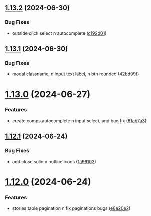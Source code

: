 ## [1.13.2](https://github.com/hattaalfaritzy/hzy-ui/compare/v1.13.1...v1.13.2) (2024-06-30)


### Bug Fixes

* outside click select n autocomplete ([c192d01](https://github.com/hattaalfaritzy/hzy-ui/commit/c192d01a350b96b9be771d548eab9d28d6c12f37))



## [1.13.1](https://github.com/hattaalfaritzy/hzy-ui/compare/v1.13.0...v1.13.1) (2024-06-30)


### Bug Fixes

* modal classname, n input text label, n btn rounded ([42bd99f](https://github.com/hattaalfaritzy/hzy-ui/commit/42bd99f8e0c8a18bc83f02019c0016e4fd37222a))



# [1.13.0](https://github.com/hattaalfaritzy/hzy-ui/compare/v1.12.1...v1.13.0) (2024-06-27)


### Features

* create comps autocomplete n input select, and bug fix ([61ab7a3](https://github.com/hattaalfaritzy/hzy-ui/commit/61ab7a3e271f65e825c4fcc6c5b7bfaa6f61911b))



## [1.12.1](https://github.com/hattaalfaritzy/hzy-ui/compare/v1.12.0...v1.12.1) (2024-06-24)


### Bug Fixes

* add close solid n outline icons ([1a96103](https://github.com/hattaalfaritzy/hzy-ui/commit/1a96103e40f82a245b58c5e23694414140b4d09d))



# [1.12.0](https://github.com/hattaalfaritzy/hzy-ui/compare/v1.11.0...v1.12.0) (2024-06-24)


### Features

* stories table pagination n fix paginations bugs ([e6e20e2](https://github.com/hattaalfaritzy/hzy-ui/commit/e6e20e29a953158516da6df4e05e03e78c5b0b1b))



